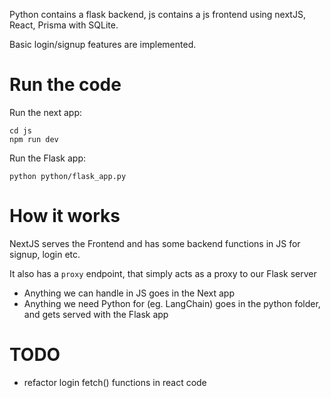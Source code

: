 Python contains a flask backend, js contains a js frontend using nextJS, React, Prisma with SQLite.

Basic login/signup features are implemented.

# Run the code

Run the next app:

```
cd js
npm run dev
```

Run the Flask app:

```
python python/flask_app.py
```

# How it works

NextJS serves the Frontend and has some backend functions in JS for signup, login etc.

It also has a `proxy` endpoint, that simply acts as a proxy to our Flask server

- Anything we can handle in JS goes in the Next app
- Anything we need Python for (eg. LangChain) goes in the python folder, and gets served with the Flask app

# TODO
- refactor login fetch() functions in react code